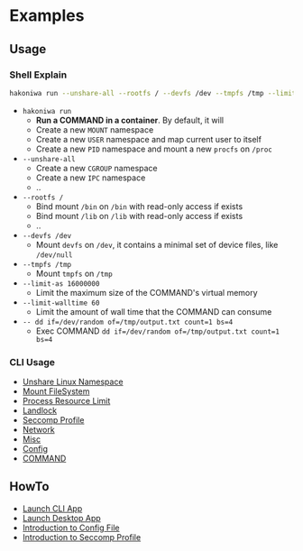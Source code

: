 # Examples

## Usage

### Shell Explain

```sh
hakoniwa run --unshare-all --rootfs / --devfs /dev --tmpfs /tmp --limit-walltime 60 -- dd if=/dev/random of=/tmp/output.txt count=1 bs=4
```

- `hakoniwa run`
  - **Run a COMMAND in a container**. By default, it will
  - Create a new `MOUNT` namespace
  - Create a new `USER` namespace and map current user to itself
  - Create a new `PID` namespace and mount a new `procfs` on `/proc`
- `--unshare-all`
  - Create a new `CGROUP` namespace
  - Create a new `IPC` namespace
  - ..
- `--rootfs /`
  - Bind mount `/bin` on `/bin` with read-only access if exists
  - Bind mount `/lib` on `/lib` with read-only access if exists
  - ..
- `--devfs /dev`
  - Mount `devfs` on `/dev`, it contains a minimal set of device files, like `/dev/null`
- `--tmpfs /tmp`
  - Mount `tmpfs` on `/tmp`
- `--limit-as 16000000`
  - Limit the maximum size of the COMMAND's virtual memory
- `--limit-walltime 60`
  - Limit the amount of wall time that the COMMAND can consume
- `-- dd if=/dev/random of=/tmp/output.txt count=1 bs=4`
  - Exec COMMAND `dd if=/dev/random of=/tmp/output.txt count=1 bs=4`

### CLI Usage

- [Unshare Linux Namespace](./usage-unshare.md)
- [Mount FileSystem](./usage-mount.md)
- [Process Resource Limit](./usage-limit.md)
- [Landlock](./usage-landlock.md)
- [Seccomp Profile](./usage-seccomp.md)
- [Network](./usage-network.md)
- [Misc](./usage-misc.md)
- [Config](./usage-config.md)
- [COMMAND](./usage-command.md)

## HowTo

- [Launch CLI App](./howto-launch-cli-app.md)
- [Launch Desktop App](./howto-launch-desktop-app.md)
- [Introduction to Config File](./howto-introduction-to-config-file.md)
- [Introduction to Seccomp Profile](./howto-introduction-to-seccomp-profile.md)
